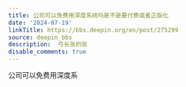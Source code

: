 ```yaml
---
title: 公司可以免费用深度系统吗是不是要付费或者正版化
date: '2024-07-19'
linkTitle: https://bbs.deepin.org/en/post/275299
source: deepin_bbs
description:  弓长张的张 
disable_comments: true
---
```

公司可以免费用深度系

